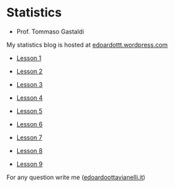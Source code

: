 # Statistics

- Prof. Tommaso Gastaldi

My statistics blog is hosted at [edoardottt.wordpress.com](https://edoardottt.wordpress.com/)

  - [Lesson 1](https://edoardottt.wordpress.com/2021/09/28/lesson-1/)

  - [Lesson 2](https://edoardottt.wordpress.com/2021/10/04/45/)
  
  - [Lesson 3](https://edoardottt.wordpress.com/2021/10/13/lesson-3/)

  - [Lesson 4](https://edoardottt.wordpress.com/2021/10/19/lesson-4/)

  - [Lesson 5](https://edoardottt.wordpress.com/2021/10/25/lesson-5/)
  
  - [Lesson 6](https://edoardottt.wordpress.com/2021/11/03/lesson-6/)

  - [Lesson 7](https://edoardottt.wordpress.com/2021/11/14/lesson-7/)

  - [Lesson 8](https://edoardottt.wordpress.com/2021/11/21/lesson-8/)

  - [Lesson 9](https://edoardottt.wordpress.com/2021/11/28/lesson-9/)

For any question write me ([edoardoottavianelli.it](https://www.edoardoottavianelli.it/))
